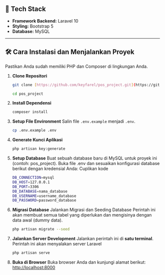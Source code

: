 ## 🚀 Tech Stack

- **Framework Backend:** Laravel 10
- **Styling:** Bootstrap 5
- **Database:** MySQL

---

## 🛠️ Cara Instalasi dan Menjalankan Proyek

Pastikan Anda sudah memiliki PHP dan Composer di lingkungan Anda.

1. **Clone Repositori**
   ```bash
   git clone [https://github.com/keyfarel/pos_project.git](https://github.com/keyfarel/compfest-sea-submission.git)
   ```

    ```bash
   cd pos_project
   ```

2. **Install Dependensi**
   ```bash
   composer install
   ```

3. **Setup File Environment**
   Salin file `.env.example` menjadi `.env`.
   ```bash
   cp .env.example .env
   ```

4. **Generate Kunci Aplikasi**
   ```bash
   php artisan key:generate
   ```

5. **Setup Database**
   Buat sebuah database baru di MySQL untuk proyek ini (contoh: pos_project).
   Buka file .env dan sesuaikan konfigurasi database berikut dengan kredensial Anda:
   Cuplikan kode
   ```bash
   DB_CONNECTION=mysql
   DB_HOST=127.0.0.1
   DB_PORT=3306
   DB_DATABASE=nama_database
   DB_USERNAME=username_database
   DB_PASSWORD=password_database
   ```

6. **Migrasi Database**
   Jalankan Migrasi dan Seeding Database
   Perintah ini akan membuat semua tabel yang diperlukan dan mengisinya dengan data awal (dummy data).
   ```bash
   php artisan migrate --seed
   ```
   
7. **Jalankan Server Development**
   Jalankan perintah ini di **satu terminal**. Perintah ini akan menyalakan server Laravel
   ```bash
   php artisan serve 
   ```

8. **Buka di Browser**
   Buka browser Anda dan kunjungi alamat berikut:
   [http://localhost:8000](http://localhost:8000)
